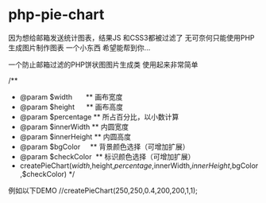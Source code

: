 # php-pie-chart
因为想给邮箱发送统计图表，结果JS 和CSS3都被过滤了
无可奈何只能使用PHP 生成图片制作图表 一个小东西 希望能帮到你...

一个防止邮箱过滤的PHP饼状图图片生成类
使用起来非常简单

/**
 * @param $width       ** 画布宽度
 * @param $height      ** 画布高度
 * @param $percentage  ** 所占百分比，以小数计算
 * @param $innerWidth  ** 内圆宽度
 * @param $innerHeight ** 内圆高度
 * @param $bgColor     ** 背景颜色选择（可增加扩展）
 * @param $checkColor  ** 标识颜色选择（可增加扩展）
 * createPieChart($width,$height,$percentage,$innerWidth,$innerHeight,$bgColor,$checkColor)
 */
  
例如以下DEMO
//createPieChart(250,250,0.4,200,200,1,1);
